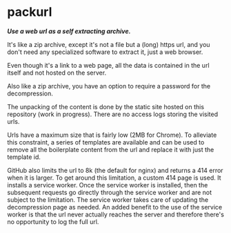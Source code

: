 # packurl

***Use a web url as a self extracting archive.*** 

It's like a zip archive, except it's not a file but a (long) https url, and you don't need any specialized software to extract it, just a web browser.

Even though it's a link to a web page, all the data is contained in the url itself and not hosted on the server.

Also like a zip archive, you have an option to require a password for the decompression.

The unpacking of the content is done by the static site hosted on this repository (work in progress). There are no access logs storing the visited urls.

Urls have a maximum size that is fairly low (2MB for Chrome). To alleviate this constraint, a series of templates are available and can be used to remove all the boilerplate content from the url and replace it with just the template id.

GitHub also limits the url to 8k (the default for nginx) and returns a 414 error when it is larger.
To get around this limitation, a custom 414 page is used. It installs a service worker. Once the service worker is installed, then the subsequent requests go directly through the service worker and are not subject to the limitation. The service worker takes care of updating the decompression page as needed. An added benefit to the use of the service worker is that the url never actually reaches the server and therefore there's no opportunity to log the full url.
